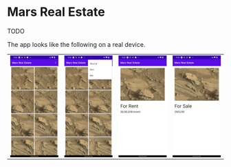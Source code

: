 <h1>Mars Real Estate</h1>

TODO

The app looks like the following on a real device.
 
<table>
  <tr>
    <td>
 <img align="center" width=300 src="https://github.com/raveerocks/mars-real-estate/blob/main/screenshots/screenshot-1.png" />
    </td>
     <td>
 <img align="center" width=300 src="https://github.com/raveerocks/mars-real-estate/blob/main/screenshots/screenshot-2.png" />
    </td>
    <td>
 <img align="center" width=300 src="https://github.com/raveerocks/mars-real-estate/blob/main/screenshots/screenshot-3.png" />
    </td>
     <td>
 <img align="center" width=300 src="https://github.com/raveerocks/mars-real-estate/blob/main/screenshots/screenshot-4.png" />
    </td>
    </tr>
  
</table>
